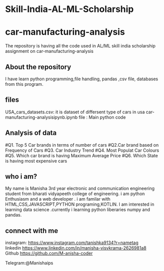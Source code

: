 
<h1>Skill-India-AL-ML-Scholarship</h1>
<h1> car-manufacturing-analysis</h1>
 The repository  is having all the code used in AL/ML skill india scholarship assignment on  car-manufacturing-analysis
 <h2>About the repository </h2>
 I have learn python programming,file handling, pandas ,csv file, databases from this program.
 <h2>files</h2>
 USA_cars_datasets.csv: it is dataset of differsent type of cars in usa
 car-manufacturing-analysisipynb.ipynb file : Main python code 
 <h2>Analysis of data</h2>
 #Q1. Top 5 Car brands in terms of number of cars
 #Q2.Car brand based on Frequency of Cars
 #Q3. Car Industry Trend
 #Q4. Most Populat Car Colours
 #Q5. Which car brand is having Maximum Average Price
 #Q6. Which State is having most expensive cars
 <h2>who i am?</h2>
 My name is Manisha 3rd year electronic and communication engineering student from bharati vidyapeeth college of engineering. i am python Enthusiasm and a web developer . i am familar with HTML,CSS,JAVASCRIPT,PYTHON programing,KOTLIN. I am interested in learning data science .currently i learning python liberaries numpy and pandas.
 
 <h2>connect with me </h2>
 instagram:
 <a href="https://www.instagram.com/tanishka9134?r=nametag">https://www.instagram.com/tanishka9134?r=nametag</a><br>
 linkedin
 <a href="https://www.linkedin.com/in/manisha-visvkrama-2626981a8">https://www.linkedin.com/in/manisha-visvkrama-2626981a8</a><br>
 Github
 <a href="https://github.com/M-anisha-coder">https://github.com/M-anisha-coder</a><br>
 <p> Telegram:@Manishaips<p><br>
